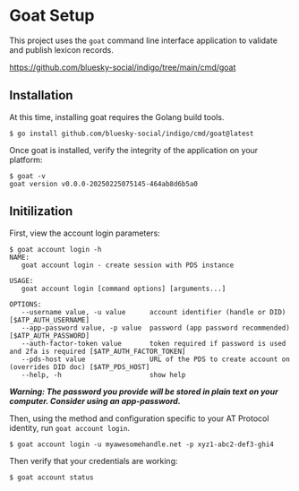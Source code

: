 # Goat Setup

This project uses the `goat` command line interface application to validate and publish lexicon records.

https://github.com/bluesky-social/indigo/tree/main/cmd/goat

## Installation

At this time, installing goat requires the Golang build tools.

    $ go install github.com/bluesky-social/indigo/cmd/goat@latest

Once goat is installed, verify the integrity of the application on your platform:

    $ goat -v
    goat version v0.0.0-20250225075145-464ab8d6b5a0

## Initilization

First, view the account login parameters:

    $ goat account login -h
    NAME:
       goat account login - create session with PDS instance
    
    USAGE:
       goat account login [command options] [arguments...]
    
    OPTIONS:
       --username value, -u value      account identifier (handle or DID) [$ATP_AUTH_USERNAME]
       --app-password value, -p value  password (app password recommended) [$ATP_AUTH_PASSWORD]
       --auth-factor-token value       token required if password is used and 2fa is required [$ATP_AUTH_FACTOR_TOKEN]
       --pds-host value                URL of the PDS to create account on (overrides DID doc) [$ATP_PDS_HOST]
       --help, -h                      show help

***Warning: The password you provide will be stored in plain text on your computer. Consider using an app-password.***

Then, using the method and configuration specific to your AT Protocol identity, run `goat account login`.

    $ goat account login -u myawesomehandle.net -p xyz1-abc2-def3-ghi4

Then verify that your credentials are working:

    $ goat account status
